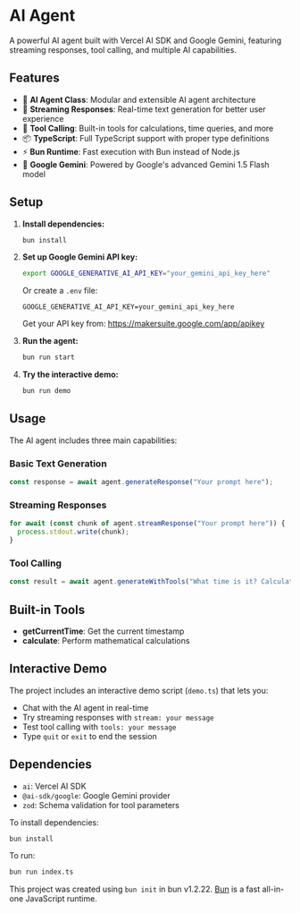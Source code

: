 # AI Agent

A powerful AI agent built with Vercel AI SDK and Google Gemini, featuring streaming responses, tool calling, and multiple AI capabilities.

## Features

- 🤖 **AI Agent Class**: Modular and extensible AI agent architecture
- 🌊 **Streaming Responses**: Real-time text generation for better user experience
- 🔧 **Tool Calling**: Built-in tools for calculations, time queries, and more
- 📦 **TypeScript**: Full TypeScript support with proper type definitions
- ⚡ **Bun Runtime**: Fast execution with Bun instead of Node.js
- 🧠 **Google Gemini**: Powered by Google's advanced Gemini 1.5 Flash model

## Setup

1. **Install dependencies:**
   ```bash
   bun install
   ```

2. **Set up Google Gemini API key:**
   ```bash
   export GOOGLE_GENERATIVE_AI_API_KEY="your_gemini_api_key_here"
   ```
   
   Or create a `.env` file:
   ```
   GOOGLE_GENERATIVE_AI_API_KEY=your_gemini_api_key_here
   ```
   
   Get your API key from: https://makersuite.google.com/app/apikey

3. **Run the agent:**
   ```bash
   bun run start
   ```

4. **Try the interactive demo:**
   ```bash
   bun run demo
   ```

## Usage

The AI agent includes three main capabilities:

### Basic Text Generation
```typescript
const response = await agent.generateResponse("Your prompt here");
```

### Streaming Responses
```typescript
for await (const chunk of agent.streamResponse("Your prompt here")) {
  process.stdout.write(chunk);
}
```

### Tool Calling
```typescript
const result = await agent.generateWithTools("What time is it? Calculate 2+2.");
```

## Built-in Tools

- **getCurrentTime**: Get the current timestamp
- **calculate**: Perform mathematical calculations

## Interactive Demo

The project includes an interactive demo script (`demo.ts`) that lets you:

- Chat with the AI agent in real-time
- Try streaming responses with `stream: your message`
- Test tool calling with `tools: your message`
- Type `quit` or `exit` to end the session

## Dependencies

- `ai`: Vercel AI SDK
- `@ai-sdk/google`: Google Gemini provider
- `zod`: Schema validation for tool parameters

To install dependencies:

```bash
bun install
```

To run:

```bash
bun run index.ts
```

This project was created using `bun init` in bun v1.2.22. [Bun](https://bun.com) is a fast all-in-one JavaScript runtime.
